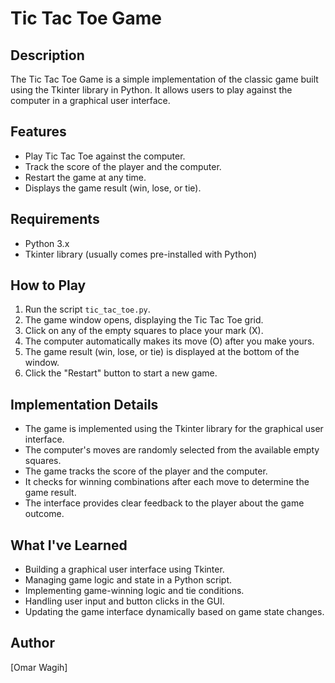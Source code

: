# Tic Tac Toe Game

## Description
The Tic Tac Toe Game is a simple implementation of the classic game built using the Tkinter library in Python. It allows users to play against the computer in a graphical user interface.

## Features
- Play Tic Tac Toe against the computer.
- Track the score of the player and the computer.
- Restart the game at any time.
- Displays the game result (win, lose, or tie).

## Requirements
- Python 3.x
- Tkinter library (usually comes pre-installed with Python)

## How to Play
1. Run the script `tic_tac_toe.py`.
2. The game window opens, displaying the Tic Tac Toe grid.
3. Click on any of the empty squares to place your mark (X).
4. The computer automatically makes its move (O) after you make yours.
5. The game result (win, lose, or tie) is displayed at the bottom of the window.
6. Click the "Restart" button to start a new game.

## Implementation Details
- The game is implemented using the Tkinter library for the graphical user interface.
- The computer's moves are randomly selected from the available empty squares.
- The game tracks the score of the player and the computer.
- It checks for winning combinations after each move to determine the game result.
- The interface provides clear feedback to the player about the game outcome.

## What I've Learned
- Building a graphical user interface using Tkinter.
- Managing game logic and state in a Python script.
- Implementing game-winning logic and tie conditions.
- Handling user input and button clicks in the GUI.
- Updating the game interface dynamically based on game state changes.

## Author
[Omar Wagih]
